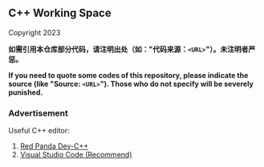 ## C++ Working Space

Copyright 2023

**如需引用本仓库部分代码，请注明出处（如："代码来源：`<URL>`"）。未注明者严惩。**

**If you need to quote some codes of this repository, please indicate the source (like "Source: `<URL>`"). Those who do not specify will be severely punished.**

### Advertisement

Useful C++ editor:

1. [Red Panda Dev-C++](https://github.com/xcx0902/nfls/tree/main/devc++)
2. [Visual Studio Code (Recommend)](https://github.com/xcx0902/nfls/tree/main/vscode)
